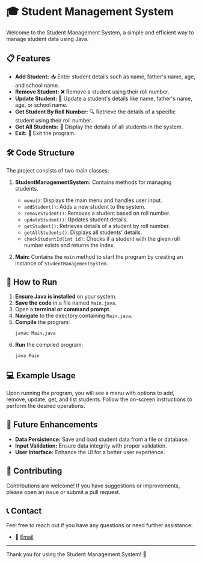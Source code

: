 # 🎓 Student Management System

Welcome to the Student Management System, a simple and efficient way to manage student data using Java.

## 📋 Features

- **Add Student:** 📥 Enter student details such as name, father's name, age, and school name.
- **Remove Student:** ❌ Remove a student using their roll number.
- **Update Student:** 🔄 Update a student's details like name, father's name, age, or school name.
- **Get Student By Roll Number:** 🔍 Retrieve the details of a specific student using their roll number.
- **Get All Students:** 📑 Display the details of all students in the system.
- **Exit:** 🚪 Exit the program.

## 🛠️ Code Structure

The project consists of two main classes:

1. **StudentManagementSystem:** Contains methods for managing students.
    - `menu()`: Displays the main menu and handles user input.
    - `addStudent()`: Adds a new student to the system.
    - `removeStudent()`: Removes a student based on roll number.
    - `updateStudent()`: Updates student details.
    - `getStudent()`: Retrieves details of a student by roll number.
    - `getAllStudents()`: Displays all students' details.
    - `checkStudentId(int id)`: Checks if a student with the given roll number exists and returns the index.

2. **Main:** Contains the `main` method to start the program by creating an instance of `StudentManagementSystem`.

## 🚀 How to Run

1. **Ensure Java is installed** on your system.
2. **Save the code** in a file named `Main.java`.
3. Open a **terminal or command prompt**.
4. **Navigate** to the directory containing `Main.java`.
5. **Compile** the program:
    ```bash
    javac Main.java
    ```
6. **Run** the compiled program:
    ```bash
    java Main
    ```

## 💻 Example Usage

Upon running the program, you will see a menu with options to add, remove, update, get, and list students. Follow the on-screen instructions to perform the desired operations.

## 🔧 Future Enhancements

- **Data Persistence:** Save and load student data from a file or database.
- **Input Validation:** Ensure data integrity with proper validation.
- **User Interface:** Enhance the UI for a better user experience.

## 🤝 Contributing

Contributions are welcome! If you have suggestions or improvements, please open an issue or submit a pull request.

## 📞 Contact

Feel free to reach out if you have any questions or need further assistance:
- 📧 [Email](mailto:soojal.kumar.gangooja@gmail.com)

---

Thank you for using the Student Management System! 🚀
